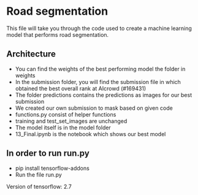 # Road segmentation

This file will take you through the code used to create a machine learning model that performs road segmentation.

## Architecture
* You can find the weights of the best performing model the folder in weights
* In the submission folder, you will find the submission file in which obtained the best overall rank at AIcrowd (#169431)
* The folder predictions contains the predictions as images for our best submission
* We created our own submission to mask based on given code
* functions.py consist of helper functions
* training and test_set_images are unchanged
* The model itself is in the model folder
* 13_Final.ipynb is the notebook which shows our best model

## In order to run run.py

* pip install tensorflow-addons
* Run the file run.py

Version of tensorflow: 2.7
